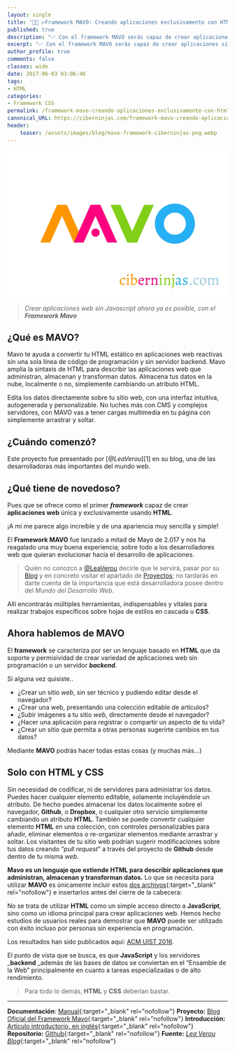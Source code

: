 ```yaml
---
layout: single
title: '👨‍💻 ▷Framework MAVO: Creando aplicaciones exclusivamente con HTML'
published: true
description: "✅ Con el framework MAVO serás capaz de crear aplicaciones simplemente desde la construcción a través del uso más avanzado del HTML"
excerpt: "✅ Con el framework MAVO serás capaz de crear aplicaciones simplemente desde la construcción a través del uso más avanzado del HTML"
author_profile: true
comments: false
classes: wide
date: 2017-06-03 03:06:40
tags:
- HTML
categories:
- Framework CSS
permalink: /framework-mavo-creando-aplicaciones-exclusivamente-con-html/
canonical_URL: https://ciberninjas.com/framework-mavo-creando-aplicaciones-exclusivamente-con-html/
header:
    teaser: /assets/images/blog/mavo-framework-ciberninjas-png.webp
---
```


![El Framework Mavo te permite crear aplicaciones exclusivamente con HTML](/assets/images/blog/mavo-framework-ciberninjas-png.webp "El Framework Mavo te permite crear aplicaciones exclusivamente con HTML")

> _Crear aplicaciones web sin Javascript ahora ya es posible, con el_ **_Framework Mavo_** 

## ¿Qué es MAVO?

Mavo te ayuda a convertir tu HTML estático en aplicaciones web reactivas sin una sola línea de código de programación y sin servidor backend. Mavo amplía la sintaxis de HTML para describir las aplicaciones web que administran, almacenan y transforman datos. Almacena tus datos en la nube, localmente o no, simplemente cambiando un atributo HTML.
  
Edita los datos directamente sobre tu sitio web, con una interfaz intuitiva, autogenerada y personalizable. No luches más con CMS y complejos servidores, con MAVO vas a tener cargas multimedia en tu página con simplemente arrastrar y soltar.

## ¿Cuándo comenzó?

Este proyecto fue presentado por [_@LeaVerou_][1] en su blog, una de las desarrolladoras más importantes del mundo web.

## **¿Qué tiene de novedoso?**

Pues que se ofrece como el primer **_framework_** capaz de crear **aplicaciones web** única y exclusivamente usando **HTML**.

¡A mi me parece algo increíble y de una apariencia muy sencilla y simple!

El **Framework MAVO** fue lanzado a mitad de Mayo de 2.017 y nos ha reagalado una muy buena experiencia; sobre todo a los desarrolladores web que quieran evolucionar hacía el desarrollo de aplicaciones.

> Quién no conozco a [@LeaVerou](https://twitter.com/leaverou) decirle que le servirá, pasar por su [Blog](http://lea.verou.me/) y en concreto visitar el apartado de [Proyectos](http://lea.verou.me/projects/); no tardarás en darte cuenta de la importancia que está desarrolladora posee dentro del _Mundo del Desarrollo Web_.

Allí encontrarás múltiples herramientas, indispensables y vitales para realizar trabajos específicos sobre hojas de estilos en cascada u **CSS**.

## Ahora hablemos de **MAVO**

El **framework** se caracteriza por ser un lenguaje basado en **HTML** que da soporte y permisividad de crear variedad de aplicaciones web sin programación o un servidor **_backend_**.

Si alguna vez quisiste..

  * ¿Crear un sitio _web_, sin ser técnico y pudiendo editar desde el navegador?
  * ¿Crear una web, presentando una colección editable de artículos?
  * ¿Subir imágenes a tu sitio _web_, directamente desde el navegador?
  * ¿Hacer una aplicación para registrar o compartir un aspecto de tu vida?
  * ¿Crear un sitio que permita a otras personas sugerirte cambios en tus datos?

Mediante **MAVO** podrás hacer todas estas cosas (y muchas más…)

## Solo con HTML y CSS

Sin necesidad de codificar, ni de servidores para administrar los datos. Puedes hacer cualquier elemento editable, solamente incluyéndole un atributo. De hecho puedes almacenar los datos localmente sobre el navegador, **Github**, o **Dropbox**, o cualquier otro servicio simplemente cambiando un atributo **HTML**. También se puede convertir cualquier elemento **HTML** en una colección, con controles personalizables para añadir, eliminar elementos o re-organizar elementos mediante arrastrar y soltar. Los visitantes de tu sitio web podrían sugerir modificaciones sobre tus datos creando “_pull request_” a través del proyecto de **Github** desde dentro de tu misma _web_.

**Mavo es un lenguaje que extiende HTML para describir aplicaciones que administran, almacenan y transforman datos.** Lo que se necesita para utilizar **MAVO** es únicamente incluir estos [dos archivos](http://mavo.io/get/){:target="_blank" rel="nofollow"} e insertarlos antes del cierre de la cabecera:

No se trata de utilizar **HTML** como un simple acceso directo a **JavaScript**, sino como un idioma principal para crear aplicaciones web. Hemos hecho estudios de usuarios reales para demostrar que **MAVO** puede ser utilizado con éxito incluso por personas sin experiencia en programación.

Los resultados han sido publicados aquí: [ACM UIST 2016](http://dl.acm.org/citation.cfm?id=2984551).

El punto de vista que se busca, es que **JavaScript** y los servidores _**backend** _además de las bases de datos se conviertan en el “Ensamble de la Web” principalmente en cuanto a tareas especializadas o de alto rendimiento.

> Para todo lo demás, **HTML** y **CSS** deberían bastar.

---

**Documentación**: [Manual](http://mavo.io/docs){:target="_blank" rel="nofollow"}
**Proyecto:** [Blog Oficial del Framework Mavo](http://mavo.io){:target="_blank" rel="nofollow"}
**Introducción:** [Artículo introductorio, en inglés](https://www.smashingmagazine.com/2017/05/introducing-mavo){:target="_blank" rel="nofollow"}
**Repositorio:** [Github](https://github.com/mavoweb/mavo/){:target="_blank" rel="nofollow"}
**Fuente:**  [_Lea Verou Blog_](http://lea.verou.me/2017/05/introducing-mavo-create-web-apps-entirely-by-writing-html/){:target="_blank" rel="nofollow"}
